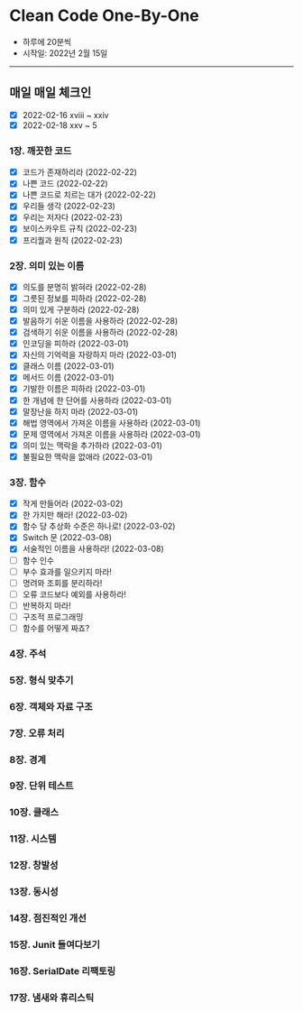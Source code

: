 # Clean Code One-By-One
* 하루에 20분씩
* 시작일: 2022년 2월 15일
---
## 매일 매일 체크인
- [x] 2022-02-16 xviii ~ xxiv
- [x] 2022-02-18 xxv ~ 5

### 1장. 깨끗한 코드
- [x] 코드가 존재하리라 (2022-02-22)
- [x] 나쁜 코드 (2022-02-22)
- [x] 나쁜 코드로 치르는 대가 (2022-02-22)
- [x] 우리들 생각 (2022-02-23)
- [x] 우리는 저자다 (2022-02-23)
- [x] 보이스카우트 규칙 (2022-02-23)
- [x] 프리퀄과 원칙 (2022-02-23)

### 2장. 의미 있는 이름
- [x] 의도를 분명히 밝혀라 (2022-02-28)
- [x] 그릇된 정보를 피하라 (2022-02-28)
- [x] 의미 있게 구분하라 (2022-02-28)
- [x] 발음하기 쉬운 이름을 사용하라 (2022-02-28)
- [x] 검색하기 쉬운 이름을 사용하라 (2022-02-28)
- [x] 인코딩을 피하라 (2022-03-01)
- [x] 자신의 기억력을 자랑하지 마라 (2022-03-01)
- [x] 클래스 이름 (2022-03-01)
- [x] 메서드 이름 (2022-03-01)
- [x] 기발한 이름은 피하라 (2022-03-01)
- [x] 한 개념에 한 단어를 사용하라 (2022-03-01)
- [x] 말장난을 하지 마라 (2022-03-01)
- [x] 해법 영역에서 가져온 이름을 사용하라 (2022-03-01)
- [x] 문제 영역에서 가져온 이름을 사용하라 (2022-03-01)
- [x] 의미 있는 맥락을 추가하라 (2022-03-01)
- [x] 불필요한 맥락을 없애라 (2022-03-01)

### 3장. 함수
- [x] 작게 만들어라 (2022-03-02)
- [x] 한 가지만 해라! (2022-03-02)
- [x] 함수 당 추상화 수준은 하나로! (2022-03-02)
- [x] Switch 문 (2022-03-08)
- [x] 서술적인 이름을 사용하라! (2022-03-08)
- [ ] 함수 인수
- [ ] 부수 효과를 일으키지 마라!
- [ ] 명려와 조회를 분리하라!
- [ ] 오류 코드보다 예외를 사용하라!
- [ ] 반복하지 마라!
- [ ] 구조적 프로그래밍
- [ ] 함수를 어떻게 짜죠?

### 4장. 주석


### 5장. 형식 맞추기


### 6장. 객체와 자료 구조


### 7장. 오류 처리


### 8장. 경계


### 9장. 단위 테스트



### 10장. 클래스


### 11장. 시스템


### 12장. 창발성


### 13장. 동시성


### 14장. 점진적인 개선


### 15장. Junit 들여다보기


### 16장. SerialDate 리팩토링


### 17장. 냄새와 휴리스틱
